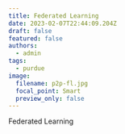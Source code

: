 ```yaml
---
title: Federated Learning
date: 2023-02-07T22:44:09.204Z
draft: false
featured: false
authors:
  - admin
tags:
  - purdue
image:
  filename: p2p-fl.jpg
  focal_point: Smart
  preview_only: false
---
```

Federated Learning
